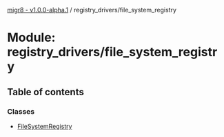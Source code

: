 [migr8 - v1.0.0-alpha.1](../README.md) / registry_drivers/file_system_registry

# Module: registry_drivers/file_system_registry

## Table of contents

### Classes

- [FileSystemRegistry](../classes/registry_drivers_file_system_registry.FileSystemRegistry.md)
